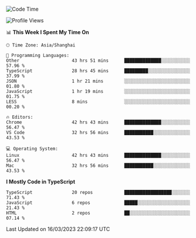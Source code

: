 <!--START_SECTION:waka-->
![Code Time](http://img.shields.io/badge/Code%20Time-4%2C038%20hrs%2058%20mins-blue)

![Profile Views](http://img.shields.io/badge/Profile%20Views-0-blue)

📊 **This Week I Spent My Time On** 

```text
🕑︎ Time Zone: Asia/Shanghai

💬 Programming Languages: 
Other                    43 hrs 51 mins      ██████████████░░░░░░░░░░░   57.96 % 
TypeScript               28 hrs 45 mins      █████████░░░░░░░░░░░░░░░░   37.99 % 
JSON                     1 hr 21 mins        ░░░░░░░░░░░░░░░░░░░░░░░░░   01.80 % 
JavaScript               1 hr 19 mins        ░░░░░░░░░░░░░░░░░░░░░░░░░   01.75 % 
LESS                     8 mins              ░░░░░░░░░░░░░░░░░░░░░░░░░   00.20 % 

🔥 Editors: 
Chrome                   42 hrs 43 mins      ██████████████░░░░░░░░░░░   56.47 % 
VS Code                  32 hrs 56 mins      ███████████░░░░░░░░░░░░░░   43.53 % 

💻 Operating System: 
Linux                    42 hrs 43 mins      ██████████████░░░░░░░░░░░   56.47 % 
Mac                      32 hrs 56 mins      ███████████░░░░░░░░░░░░░░   43.53 % 
```

**I Mostly Code in TypeScript** 

```text
TypeScript               20 repos            ██████████████████░░░░░░░   71.43 % 
JavaScript               6 repos             █████░░░░░░░░░░░░░░░░░░░░   21.43 % 
HTML                     2 repos             ██░░░░░░░░░░░░░░░░░░░░░░░   07.14 % 
```




 Last Updated on 16/03/2023 22:09:17 UTC
<!--END_SECTION:waka-->
